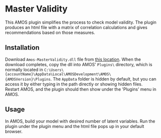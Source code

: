 Master Validity
============================

This AMOS plugin simplifies the process to check model validity. The plugin produces an html file with a matrix of correlation calculations and gives recommendations based on those measures.

Installation
------------
Download `Amos-MasterValidity.dll` file from [this location](https://github.com/john-lim/Amos-MasterValidity/blob/master/Amos-MasterValidity/obj/Debug/).
When the download completes, copy the dll into AMOS' `Plugins\` directory, which is normally located in 
`C:\Users\{accountName}\AppData\Local\AMOSDevelopment\AMOS\{AMOSVersion}\Plugins`. The `AppData` folder is hidden by default, but you can access it by either typing in the path directly or showing hidden files.
Restart AMOS, and the plugin should then show under the 'Plugins' menu in AMOS.

Usage
-----
In AMOS, build your model with desired number of latent variables. Run the plugin under the plugin menu and the html file pops up in your default browser.
